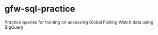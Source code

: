 # gfw-sql-practice
Practice queries for training on accessing Global Fishing Watch data using BigQuery
